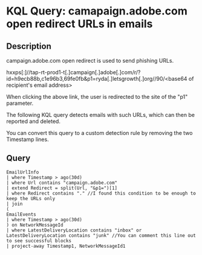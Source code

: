 # KQL Query: camapaign.adobe.com open redirect URLs in emails

## Description
campaign.adobe.com open redirect is used to send phishing URLs. 

hxxps[:]//tap-rt-prod1-t[.]campaign[.]adobe[.]com/r/?id=h9ecb88b,c1e96b3,69fe0fb&p1=ryda[.]letsgrowth[.]org//90/<base64 of recipient's email address>

When clicking the above link, the user is redirected to the site of the "p1" parameter.

The following KQL query detects emails with such URLs, which can then be reported and deleted.

You can convert this query to a custom detection rule by removing the two Timestamp lines.

## Query
```kql
EmailUrlInfo
| where Timestamp > ago(30d)
| where Url contains "campaign.adobe.com"
| extend Redirect = split(Url, "&p1=")[1]
| where Redirect contains "." //I found this condition to be enough to keep the URLs only
| join
(
EmailEvents
| where Timestamp > ago(30d)
) on NetworkMessageId
| where LatestDeliveryLocation contains "inbox" or LatestDeliveryLocation contains "junk" //You can comment this line out to see successful blocks
| project-away Timestamp1, NetworkMessageId1
```
